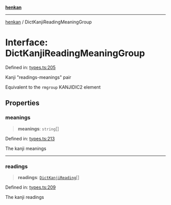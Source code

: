 [**henkan**](../README.md)

***

[henkan](../README.md) / DictKanjiReadingMeaningGroup

# Interface: DictKanjiReadingMeaningGroup

Defined in: [types.ts:205](https://github.com/Ronokof/Henkan/blob/52fe6d98746996eb6471b21af2a4100c9ce484cf/src/types.ts#L205)

Kanji "readings-meanings" pair

Equivalent to the `rmgroup` KANJIDIC2 element

## Properties

### meanings

> **meanings**: `string`[]

Defined in: [types.ts:213](https://github.com/Ronokof/Henkan/blob/52fe6d98746996eb6471b21af2a4100c9ce484cf/src/types.ts#L213)

The kanji meanings

***

### readings

> **readings**: [`DictKanjiReading`](DictKanjiReading.md)[]

Defined in: [types.ts:209](https://github.com/Ronokof/Henkan/blob/52fe6d98746996eb6471b21af2a4100c9ce484cf/src/types.ts#L209)

The kanji readings

